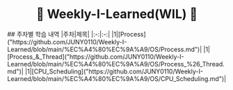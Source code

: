 <div align="center">
<h1>🍎 Weekly-I-Learned(WIL) 🍎 </h1>
</div>
## 주차별 학습 내역
|주차|제목|
|:-:|:-:|
|1|[Process]("https://github.com/JUNY0110/Weekly-I-Learned/blob/main/%EC%A4%80%EC%9A%A9/OS/Process.md")|
|1|[Process_&_Thread]("https://github.com/JUNY0110/Weekly-I-Learned/blob/main/%EC%A4%80%EC%9A%A9/OS/Process_%26_Thread.md")|
|1|[CPU_Scheduling]("https://github.com/JUNY0110/Weekly-I-Learned/blob/main/%EC%A4%80%EC%9A%A9/OS/CPU_Scheduling.md")|
